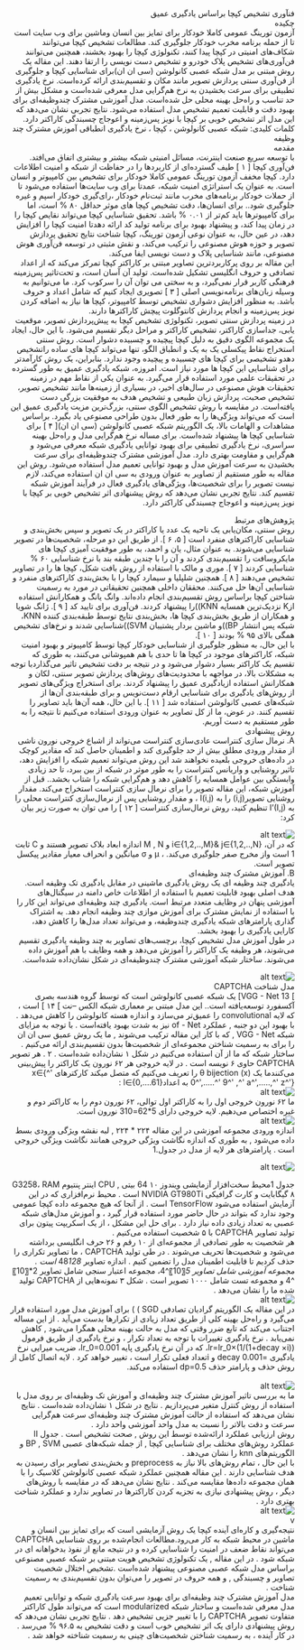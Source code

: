 <div dir="rtl">
فنآوری تشخیص کپچا براساس یادگیری عمیق
 <br />
 چکیده <br />
 آزمون تورینگ عمومی کاملا خودکار  برای تمایز بین  انسان وماشین برای وب سایت است تا از حمله برنامه مخرب خودکار جلوگیری کند. مطالعات تشخیص کپچا می‌توانند شکاف‌های امنیتی در کپچا پیدا کنند، تکنولوژی کپچا را بهبود بخشند، همچنین می‌توانند فن‌آوری‌های تشخیص پلاک خودرو و تشخیص دست نویسی را ارتقا دهند. این مقاله یک روش مبتنی بر مدل شبکه عصبی کانولوشن (‏سی ان ان)‏برای شناسایی کپچا و جلوگیری از فن‌آوری سنتی پردازش تصویر مانند مکان و تقسیم‌بندی ارائه کرده‌است. نرخ یادگیری تطبیقی برای سرعت بخشیدن به نرخ هم‌گرایی مدل معرفی شده‌است و مشکل بیش از حد تناسب و راه‌حل بهینه محلی حل شده‌است. مدل آموزشی مشترک چندوظیفه‌ای برای بهبود دقت و قابلیت تعمیم تشخیص مدل استفاده می‌شود. نتایج تجربی نشان می‌دهد که این مدل اثر تشخیص خوبی بر کپچا با نویز پس‌زمینه و اعوجاج چسبندگی کاراکتر دارد. 
  <br />
کلمات کلیدی: شبکه عصبی کانولوشن ، کپچا ، نرخ یادگیری انطباقی آموزش مشترک چند وظیفه
<br />
  مقدمه<br />
با توسعه سریع صنعت اینترنت، مسائل امنیتی شبکه بیشتر و بیشتری اتفاق می‌افتد. فن‌آوری کپچا [‏ ۱ ]‏ طیف گسترده‌ای از کاربردها را در حفاظت از شبکه و امنیت اطلاعات دارد. کپچا مخفف آزمون تورینگ عمومی کاملا خودکار برای تشخیص بین  کامپیوتر و انسان است. به عنوان یک استراتژی امنیت شبکه، عمدتا برای وب سایت‌ها استفاده می‌شود تا از حملات خودکار برنامه‌های مخرب مانند ثبت‌نام خودکار ،رای‌گیری خودکار اسپم و غیره جلوگیری شود.. برای انسان‌ها، دقت تشخیص کپچا های موثر حداقل ۸۰ % است، اما برای کامپیوترها باید کم‌تر از ۰.۰۱ % باشد. تحقیق شناسایی کپچا می‌تواند نقایص کپچا را در زمان پیدا کند، و پیشنهاد بهبود برای برنامه تولید کد ارائه دهدتا امنیت کپچا را افزایش دهد، در عین حال، به عنوان نوعی آزمون تورینگ، کپچا شناخت نتایج تحقیق پردازش تصویر و حوزه هوش مصنوعی را ترکیب می‌کند، و نقش مثبتی در توسعه فن‌آوری هوش مصنوعی، مانند شناسایی پلاک و دست نویسی ایفا می‌کند.<br />
این مقاله بر روی پرکاربردترین تصاویر مبتنی بر کاراکتر کپچا تمرکز می‌کند که از اعداد تصادفی و حروف انگلیسی تشکیل شده‌است. تولید آن آسان است، و تحت‌تاثیر پس‌زمینه فرهنگی کاربر قرار نمی‌گیرد، و به سختی می توان آن را سرکوب کرد. ما می‌توانیم به وسیله زبان‌های برنامه‌نویسی اصلی [‏ ۳ ] تصویری ایجاد کنیم که شامل اعداد و حروف باشد. به منظور افزایش دشواری تشخیص توسط کامپیوتر، کپچا ها نیاز به اضافه کردن نویز پس‌زمینه و انجام پردازش کانتوگلوت پیچش کاراکترها دارند.<br />
در زمینه پردازش سنتی تصویر، تکنولوژی تشخیص کپچا به پیش‌پردازش تصویر، موقعیت یابی، جداسازی کاراکتر، تشخیص کاراکتر و مراحل دیگر تقسیم می‌شود. با این حال، ایجاد یک مجموعه الگوی دقیق به دلیل کپچا پیچیده و چسبیده دشوار است. روش سنتی استخراج نقاط پیکسلی یک به یک و انطباق الگو، تنها می‌تواند کپچا های ساده راتشخیص دهدو تشخیصی برای کپچا های چسبیده و پیچیده وجود ندارد. بنابراین، یک روش کارآمدتر برای شناسایی این کپچا ها مورد نیاز است. امروزه، شبکه یادگیری عمیق به طور گسترده در تحقیقات علمی مورد استفاده قرار می‌گیرد. به عنوان یکی از نقاط مهم در زمینه تحقیقات هوش مصنوعی در سال‌های اخیر، در بسیاری از زمینه‌ها مانند تشخیص تصویر، تشخیص صحبت، پردازش زبان طبیعی و تشخیص هدف به موفقیت بزرگی دست یافته‌است. در مقایسه با روش تشخیص الگوی سنتی، بزرگ‌ترین مزیت یادگیری عمیق این است که می‌تواند ویژگی‌ها را به طور فعال بدون طراحی مصنوعی یاد بگیرد. براساس مشاهدات و الهامات بالا، یک الگوریتم شبکه عصبی کانولوشن (‏سی ان ان)‏[‏ ۴ ]‏ برای شناسایی کپچا ها پیشنهاد شده‌است. برای مساله نرخ هم‌گرایی مدل و راه‌حل بهینه سراسری، نرخ یادگیری تطبیقی برای بهبود توانایی یادگیری شبکه معرفی می‌شود و هم‌گرایی و مقاومت بهتری دارد. مدل آموزشی مشترک چندوظیفه‌ای برای سرعت بخشیدن به سرعت آموزش مدل و بهبود توانایی تعمیم مدل استفاده می‌شود. روش این مقاله به طور مستقیم از تصاویر به عنوان ورودی به سی ان ان استفاده می‌کند، لازم نیست تصویر را برای شخصیت‌ها، ویژگی‌های یادگیری فعال در فرآیند آموزش شبکه تقسیم کند. نتایج تجربی نشان می‌دهد که روش پیشنهادی اثر تشخیص خوبی بر کپچا با نویز پس‌زمینه و اعوجاج چسبندگی کاراکتر دارد.<br />
  
پژوهش‌های مرتبط<br />
روش سنتی، مکان‌یابی یک ناحیه یک عدد یا کاراکتر در یک تصویر و سپس بخش‌بندی و شناسایی کاراکترهای منفرد است [‏ ۵، ۶ ]‏. از طریق این دو مرحله، شخصیت‌ها در تصویر شناسایی می‌شوند. به عنوان مثال، یان و احمد، به طور موفقیت آمیزی کپچا های مایکروسافت را تقسیم‌بندی کردند و آن را با چندین طبقه بند با نرخ شناسایی ۶۰ % شناسایی کردند [‏ ۷ ]‏. موری و مالک با استفاده از روش بافت شکل، کپچا ها را در تصاویر تشخیص می‌دهند [‏ ۸ ]‏. همچنین شلپلیا و سیمارد  کپچا را با بخش‌بندی کاراکترهای منفرد و شناسایی آن‌ها حل می‌کنند. محققان داخلی همچنین تحقیقاتی در مورد به رسمیت شناختن کپچا براساس روش تقسیم‌بندی انجام داده‌اند. وانگ یانگ و همکارانش استفاده ازK  نزدیک‌ترین همسایه ‏KNN)‏)را  پیشنهاد کردند. فن‌آوری برای تایید کد [‏ ۹ ]‏. ژانگ شویا و همکاران از طریق بخش‌بندی کپچا ها، بخش‌بندی نتایج توسط طبقه‌بندی کننده KNN، شبکه پس انتشار ‏BP)‏)و ماشین بردار پشتیبان ‏SVM)‏)شناسایی شدند و نرخ‌های تشخیص همگی بالای ۹۵ % بودند [‏ ۱۰ ]‏.<br />
با این حال، به منظور جلوگیری از شناسایی خودکار کپچا توسط کامپیوتر و بهبود امنیت شبکه، کاراکترهای موجود در کپچا ها تا حدی با هم همپوشانی می‌کنند، به طوری که تقسیم یک کاراکتر بسیار دشوار می‌شود و در نتیجه بر دقت تشخیص تاثیر می‌گذاردبا توجه به مشکلات بالا، در مواجهه با محدودیت‌های روش‌های پردازش تصویر سنتی، لکان و همکارانش استفاده ازیادگیری  عمیق را پیشنهاد کردند. برای استخراج ویژگی‌های تصویر از روش‌های یادگیری برای شناسایی ارقام دست‌نویس و برای طبقه‌بندی آن‌ها از شبکه‌های عصبی کانولوشن استفاده شد [‏ ۱۱ ]‏. با این حال، همه آن‌ها باید تصاویر را تقسیم کنند. در عوض، ما از کل تصاویر به عنوان ورودی استفاده می‌کنیم تا نتیجه را به طور مستقیم به دست آوریم.<br />
  روش پیشنهادی<br />
A.	نرمال سازی کنتراست
عادی‌سازی کنتراست می‌تواند از اشباع خروجی نورون ناشی از مقدار ورودی مطلق بیش از حد جلوگیری کند و اطمینان حاصل کند که مقادیر کوچک در داده‌های خروجی بلعیده نخواهند شد
این روش می‌تواند تعمیم شبکه را افزایش دهد، تاثیر روشنایی و واریانس کنتراست را به طور موثر در شبکه از بین ببرد، تا حد زیادی وابستگی بین عوامل همسایه را کاهش دهد و هم‌گرایی شبکه را شتاب بخشد.. قبل از آموزش شبکه، این مقاله تصویر را برای نرمال سازی کنتراست استخراج می‌کند. مقدار روشنایی تصویر(i,j) را به I(i,j)  ، و مقدار روشنایی پس از نرمال‌سازی کنتراست محلی را به I’(I,j) تنظیم کنید، روش نرمال‌سازی کنتراست [‏ ۱۲ ]‏ را می توان به صورت زیر بیان کرد:<br />
  
![alt text](https://github.com/semnan-university-ai/image-processing-class/blob/main/excersiecs/faeze75/25/captha/1.png) <br />
که در آن، i∈{1,2,..,M}& j∈{1,2,..,N}   و 	M , N اندازه ابعاد بلاک  تصویر هستند  و C  ثابت 1  است واز مخرج صفر جلوگیری می‌کند. ، μ و σ میانگین و انحراف معیار مقادیر پیکسل تصویر است.</br>
B.	آموزش مشترک چند وظیفه‌ای </br>
یادگیری چند وظیفه ای  یک روش یادگیری ماشینی در مقابل یادگیری تک وظیفه است. هدف اصلی بهبود قابلیت تعمیم با استفاده از اطلاعات خاص دامنه در سیگنال‌های آموزشی پنهان در وظایف متعدد مرتبط است. یادگیری چند وظیفه‌ای می‌تواند این کار را با استفاده از نمایش مشترک برای آموزش موازی چند وظیفه انجام دهد. به اشتراک گذاری پارامترهای شبکه یادگیری چندوظیفه، و می‌تواند تعداد مدل‌ها را کاهش دهد، کارایی یادگیری را بهبود بخشد.</br>
در طول آموزش مدل تشخیص کپچا، برچسب‌های تصاویر به چند وظیفه یادگیری تقسیم می‌شوند، هر وظیفه یک کاراکتر را آموزش می‌دهد و همه وظایف با هم آموزش داده می‌شوند. ساختار شبکه آموزشی مشترک چندوظیفه‌ای در شکل نشان‌داده شده‌است.</br>

![alt text](https://github.com/semnan-university-ai/image-processing-class/blob/main/excersiecs/faeze75/25/captha/2.png)<br />
مدل شناخت CAPTCHA </br>
] VGG - Net 13]‏ یک شبکه عصبی کانولوشن است که توسط گروه هندسه بصری آکسفورد توسعه‌یافته است.. این مدل مبتنی بر معماری شبکه الکس –نت  ]  ۱۴ ] است ، که لایه convolutional را عمیق‌تر می‌سازد و اندازه هسته کانولوشن را کاهش می‌دهد . با بهبود این دو جنبه , عملکرد of - Net نیز به شدت بهبود یافته‌است . با توجه به مزایای شبکه VGG - Net , که با کار این مقاله ترکیب می‌شوند , ما یک روش عمیق سی ان ان را برای به رسمیت شناختن مجموعه‌ای از شخصیت‌ها بدون تقسیم‌بندی ارائه می‌کنیم . ساختار شبکه که ما از آن استفاده می‌کنیم در شکل ۱ نشان‌داده شده‌است . ۲ . هر تصویر CAPTCHA حاوی ۶ نویسه است . در لایه خروجی هر ۶۲ نورون یک کاراکتر را پیش‌بینی می‌کنندما یک (x) θ bijection را تعریف می‌کنیم که  متصل میکند کارکترهای x∈{^' 0^',…..^' 9^' ,^' a^',…..,^' z^'}    به اعدادl∈{0,….61} :</br> 
![alt text](https://github.com/semnan-university-ai/image-processing-class/blob/main/excersiecs/faeze75/25/captha/3.png)<br />
ما ۶۲ نورون خروجی اول را به کاراکتر اول توالی، ۶۲ نورون دوم را به کاراکتر دوم و غیره اختصاص می‌دهیم. لایه خروجی دارای    5*62=310 نورون‌ است.</br>
![alt text](https://github.com/semnan-university-ai/image-processing-class/blob/main/excersiecs/faeze75/25/captha/4.png)<br />
اندازه ورودی مجموعه آموزشی در این مقاله ۲۲۴ * ۲۲۴ , لبه نقشه ویژگی ورودی بسط داده می‌شود , به طوری که اندازه نگاشت ویژگی خروجی همانند نگاشت ویژگی خروجی است . پارامترهای هر لایه از مدل در 
جدول.1

![alt text](https://github.com/semnan-university-ai/image-processing-class/blob/main/excersiecs/faeze75/25/captha/5.png)<br />

جدول 1محیط سخت‌افزار آزمایشی ویندوز ۱۰ 64 بیتی , CPU اینتر پنتیوم  G3258،   RAM   ۸ گیگابایت و کارت گرافیکی NVIDIA GT980Ti است . محیط نرم‌افزاری که در این آزمایش استفاده می‌شود TensorFlow است . از آنجا که هیچ مجموعه داده کپچا عمومی وجود ندارد که بتواند در حال حاضر مورد استفاده قرار گیرد ، و آموزش مدل‌های شبکه عصبی به تعداد زیادی داده نیاز دارد . برای حل این مشکل ، از یک اسکریپت پیتون برای تولید تصاویر CAPTCHA با ۵ شخصیت استفاده می‌کنیم .</br>
هر شخصیت به طور تصادفی از مجموعه‌ای از ۱۰ رقم و ۲۶ حرف انگلیسی برداشته می‌شود و شخصیت‌ها تحریف می‌شوند . در طی تولید CAPTCHA ، ما تصاویر تکراری را حذف کردیم تا قابلیت اطمینان مدل را تضمین کنیم . اندازه تصاویر 48*128 است . مجموعه آموزشی شامل تصاویر 5*〖10〗^4، مجموعه اعتبار سنجی شامل تصاویر 2*〖10〗^4 و مجموعه تست شامل ۱۰۰۰ تصویر است . شکل ۳ نمونه‌هایی از CAPTCHA تولید شده ما را نشان می‌دهد .</br>
![alt text](https://github.com/semnan-university-ai/image-processing-class/blob/main/excersiecs/faeze75/25/captha/7.png)<br />
در این مقاله یک الگوریتم گرادیان تصادفی  SGD ) ) برای آموزش مدل مورد استفاده قرار می‌گیرد و راه‌حل بهینه کلی از طریق تعداد زیادی از تکرارها بدست می‌آید . از این مساله اجتناب می‌کند که تابع ضرر وقتی که مدل به حالت بهینه محلی همگرا می‌شود , کاهش نمی‌یابد . نرخ یادگیری تغییرات با توجه به تعداد تکرار ، و نرخ یادگیری از طریق فرمول   lr=lr_0×(1/(1+decay ×i))، که در آن  نرخ  یادگیری پایه lr_0=0.001، ضریب میرایی نرخ یادگیری =0.001 decay و   iتعداد فعلی تکرار است ، تغییر خواهد کرد . لایه اتصال کامل از روش حذف و پارامتر حذف dp=0.5 استفاده می‌کند.</br><br />
![alt text](https://github.com/semnan-university-ai/image-processing-class/blob/main/excersiecs/faeze75/25/captha/8.png)<br />
ما به بررسی تاثیر آموزش مشترک چند وظیفه‌ای و آموزش تک وظیفه‌ای بر روی مدل با استفاده از روش کنترل متغیر می‌پردازیم .
نتایج در شکل ۱ نشان‌داده شده‌است . نتایج نشان می‌دهد که استفاده از حالت آموزش مشترک چند وظیفه‌ای سرعت هم‌گرایی سرعت و دقت بالاتر را نسبت به مدل واحد آموزشی واحد دارد .
</br>
روش ارزیابی عملکرد ارائه‌شده توسط این روش , صحت تشخیص است . جدول Ⅱ عملکرد روش‌های مختلف برای شناسایی کپچا , از جمله شبکه‌های عصبی BP , SVM و الگوریتم‌های knn را نشان می‌دهد .</br>
با این حال ، تمام روش‌های بالا نیاز به preprocess و بخش‌بندی تصاویر برای رسیدن به هدف شناسایی دارند . این مقاله همچنین عملکرد شبکه عصبی کانولوشن کلاسیک را با همان مجموعه داده‌ها مقایسه می‌کند . نتایج نشان می‌دهد که در مقایسه با روش‌های دیگر ، روش پیشنهادی نیازی به تجزیه کردن کاراکترها در تصاویر ندارد و عملکرد شناخت بهتری دارد .</br>
![alt text](https://github.com/semnan-university-ai/image-processing-class/blob/main/excersiecs/faeze75/25/captha/9.png)<br />
v</br>نتیجه‌گیری و کاره‌ای آینده
کپچا یک روش آزمایشی است که برای تمایز بین انسان و ماشین در محیط شبکه به کار می‌رود.مطالعات انجام‌شده بر روی شناسایی CAPTCHA می‌تواند نقاط ضعف در امنیت را شناسایی کرده و در نتیجه مانع از نفوذ بدخواهانه ای در شبکه شود . در این مقاله , یک تکنولوژی تشخیص هویت مبتنی بر شبکه عصبی مصنوعی براساس مدل شبکه عصبی مصنوعی پیشنهاد شده‌است .تشخیص اختلال شخصیت تصاویر و چسبندگی , و همه حروف در تصویر را می‌توان بدون تقسیم‌بندی به رسمیت شناخت .</br>
مدل آموزش مشترک چند وظیفه‌ای برای بهبود سرعت یادگیری شبکه و توانایی تعمیم مدل معرفی شده‌است و ساختار شبکه modularized است که می‌تواند طول کاراکتر متفاوت تصویر CAPTCHA را با تغییر جزیی تشخیص دهد . نتایج تجربی نشان می‌دهد که روش پیشنهادی دارای یک اثر تشخیص خوب است و دقت تشخیص به ۹۶.۵ % می‌رسد . در کار آینده ، به رسمیت شناختن شخصیت‌های چینی به رسمیت شناخته خواهد شد .</br>

</div>

